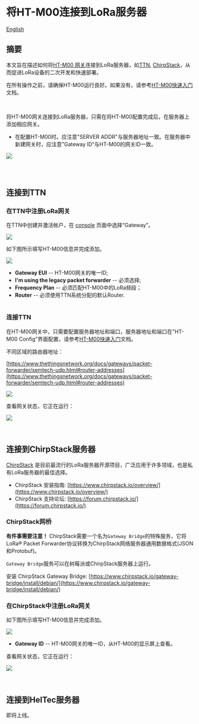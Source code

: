 # 将HT-M00连接到LoRa服务器

[English](https://heltec-automation-docs.readthedocs.io/en/latest/gateway/ht-m00/connect_to_server.html)

## 摘要

本文旨在描述如何将[HT-M00 网关](https://heltec.org/project/ht-m00/)连接到LoRa服务器，如[TTN](https://www.thethingsnetwork.org/), [ChirpStack](https://www.chirpstack.io/)，从而促进LoRa设备的二次开发和快速部署。

在所有操作之前，请确保HT-M00运行良好。如果没有，请参考[HT-M00快速入门](https://heltec-automation.readthedocs.io/zh_CN/latest/gateway/ht-m00/qucik_start.html)文档。

&nbsp;

将HT-M00网关连接到LoRa服务器，只需在将HT-M00配置完成后，在服务器上添加相应网关。

- 在配置HT-M00时。应注意"SERVER ADDR"与服务器地址一致。在服务器中新建网关时，应注意”Gateway ID“与HT-M00的网关ID一致。

![](img/connect_to_server/01.png)

```Tip:: 每个HT-M00网关的网关ID是不同的，且不可更改。

```



&nbsp;

## 连接到TTN

### 在TTN中注册LoRa网关

在TTN中创建并激活帐户，在 [console](https://console.thethingsnetwork.org/) 页面中选择“Gateway”。

![](img/connect_to_server/02.png)

如下图所示填写HT-M00信息并完成添加。

![](img/connect_to_server/03.png)

- **Gateway EUI** -- HT-M00网关的唯一ID;
- **I'm using the legacy packet forwarder** -- 必须选择;
- **Frequency Plan** -- 必须匹配HT-M00中的LoRa频段；
- **Router** -- 必须使用TTN系统分配的默认Router.

``` Tip:: 这四点是成功连接TTN的关键。

```



### 连接TTN

在HT-M00网关中，只需要配置服务器地址和端口，服务器地址和端口在"HT-M00 Config"界面配置，请参考[HT-M00快速入门](https://heltec-automation.readthedocs.io/zh_CN/latest/gateway/ht-m00/qucik_start.html)文档。

不同区域的路由器地址：

[https://www.thethingsnetwork.org/docs/gateways/packet-forwarder/semtech-udp.html#router-addresses](https://www.thethingsnetwork.org/docs/gateways/packet-forwarder/semtech-udp.html#router-addresses)

![](img/connect_to_server/04.png)

查看网关状态，它正在运行：

![](img/connect_to_server/05.png)

&nbsp;

## 连接到ChirpStack服务器

[ChirpStack](https://www.chirpstack.io/) 是目前最流行的LoRa服务器开源项目，广泛应用于许多领域，也是私有LoRa服务器的最佳选择。

- ChirpStack 安装指南: [https://www.chirpstack.io/overview/](https://www.chirpstack.io/overview/)
- ChirpStack 支持论坛: [https://forum.chirpstack.io/](https://forum.chirpstack.io/)

### ChirpStack网桥

**有件事需要注意！** ChirpStack需要一个名为`Gateway Bridge`的特殊服务，它将LoRa® Packet Forwarder协议转换为ChirpStack网络服务器通用数据格式(JSON和Protobuf)。

`Gateway Bridge`服务可以在树莓派或ChirpStack服务器上运行。

安装 ChirpStack Gateway Bridge: [https://www.chirpstack.io/gateway-bridge/install/debian/](https://www.chirpstack.io/gateway-bridge/install/debian/)

### 在ChirpStack中注册LoRa网关

如下图所示填写HT-M00信息并完成添加。

![](img/connect_to_server/06.png)

- **Gateway ID** -- HT-M00网关的唯一ID，从HT-M00的显示屏上查看。

查看网关状态，它正在运行：

![](img/connect_to_server/07.png)

&nbsp;

## 连接到HelTec服务器

即将上线。